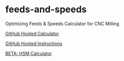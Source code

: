 # feeds-and-speeds
Optimizing Feeds &amp; Speeds Calculator for CNC Milling

[GitHub Hosted Calculator](http://brturn.github.io/feeds-and-speeds)

[GitHub Hosted Instructions](http://brturn.github.io/feeds-and-speeds/instructions.html)

[BETA: HSM Calculator](http://brturn.github.io/feeds-and-speeds/beta.html)
